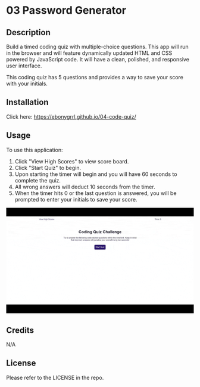 # 03 Password Generator

## Description

Build a timed coding quiz with multiple-choice questions. This app will run in the browser and will feature dynamically updated HTML and CSS powered by JavaScript code. It will have a clean, polished, and responsive user interface. 

This coding quiz has 5 questions and provides a way to save your score with your initials.

## Installation

Click here: https://ebonygrrl.github.io/04-code-quiz/

## Usage

To use this application:
1. Click "View High Scores" to view score board.
2. Click "Start Quiz" to begin.
3. Upon starting the timer will begin and you will have 60 seconds to complete the quiz.
4. All wrong answers will deduct 10 seconds from the timer.
5. When the timer hits 0 or the last question is answered, you will be prompted to enter your initials to save your score.
   
![Code Quiz run through animation](./assets/images/coding-quiz-challenge.gif)

## Credits

N/A

## License

Please refer to the LICENSE in the repo.
